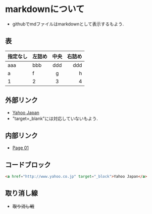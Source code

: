 # markdownについて

- githubでmdファイルはmarkdownとして表示するもよう.

## 表

| 指定なし | 左詰め | 中央 | 右詰め |
|----|:---|:--:|---:|
| aaa | bbb | ddd | ddd |
| a | f | g | h |
| 1 | 2 | 3 | 4 |

## 外部リンク

- [Yahoo Japan](http://www.yahoo.co.jp)
- "target=_blank"には対応していないもよう.

## 内部リンク

- [Page 01](./page.01.md)

## コードブロック

```html
<a href="http://www.yahoo.co.jp" target="_block">Yahoo Japan</a>
```

## 取り消し線

- ~~取り消し戦~~
